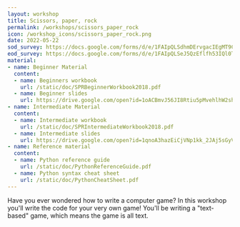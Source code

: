 ```yaml
---
layout: workshop
title: Scissors, paper, rock
permalink: /workshops/scissors_paper_rock
icon: /workshop_icons/scissors_paper_rock.png
date: 2022-05-22
sod_survey: https://docs.google.com/forms/d/e/1FAIpQLSdhmDErvgacIEgMT9C2UDFCwmYJ3Gmm9t08n7eye240zzQ-oA/viewform
eod_survey: https://docs.google.com/forms/d/e/1FAIpQLSeJ5QzEflfh53IQl0TblnKfOeZLylEgtf3in-lwyf305YzWuw/viewform
material:
- name: Beginner Material
  content:
  - name: Beginners workbook
    url: /static/doc/SPRBeginnerWorkbook2018.pdf
  - name: Beginner slides
    url: https://drive.google.com/open?id=1oACBmvJ56JI8Rtiu5pMvehlhW2shKibduge8QkmvcZE
- name: Intermediate Material
  content:
  - name: Intermediate workbook
    url: /static/doc/SPRIntermediateWorkbook2018.pdf
  - name: Intermediate slides
    url: https://drive.google.com/open?id=1qnoA3hazEiCjVNp1kk_2JAj5sGyVanWjoj4p-4n2XpM
- name: Reference material
  content:
  - name: Python reference guide
    url: /static/doc/PythonReferenceGuide.pdf
  - name: Python syntax cheat sheet
    url: /static/doc/PythonCheatSheet.pdf
---
```


Have you ever wondered how to write a computer game? In this workshop you'll write the code for your very own game! You'll be writing a "text-based" game, which means the game is all text.
